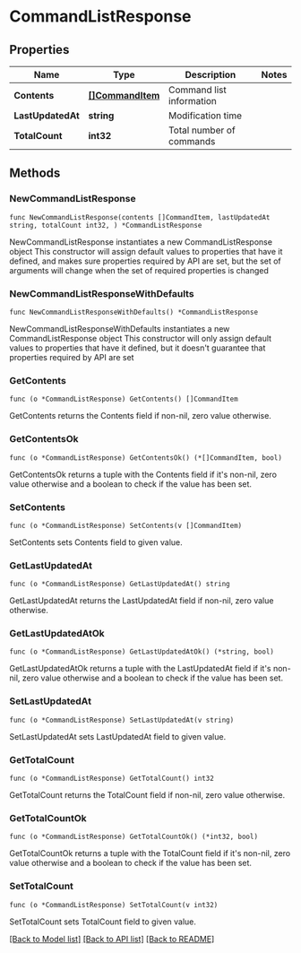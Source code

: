 # CommandListResponse

## Properties

Name | Type | Description | Notes
------------ | ------------- | ------------- | -------------
**Contents** | [**[]CommandItem**](CommandItem.md) | Command list information | 
**LastUpdatedAt** | **string** | Modification time | 
**TotalCount** | **int32** | Total number of commands | 

## Methods

### NewCommandListResponse

`func NewCommandListResponse(contents []CommandItem, lastUpdatedAt string, totalCount int32, ) *CommandListResponse`

NewCommandListResponse instantiates a new CommandListResponse object
This constructor will assign default values to properties that have it defined,
and makes sure properties required by API are set, but the set of arguments
will change when the set of required properties is changed

### NewCommandListResponseWithDefaults

`func NewCommandListResponseWithDefaults() *CommandListResponse`

NewCommandListResponseWithDefaults instantiates a new CommandListResponse object
This constructor will only assign default values to properties that have it defined,
but it doesn't guarantee that properties required by API are set

### GetContents

`func (o *CommandListResponse) GetContents() []CommandItem`

GetContents returns the Contents field if non-nil, zero value otherwise.

### GetContentsOk

`func (o *CommandListResponse) GetContentsOk() (*[]CommandItem, bool)`

GetContentsOk returns a tuple with the Contents field if it's non-nil, zero value otherwise
and a boolean to check if the value has been set.

### SetContents

`func (o *CommandListResponse) SetContents(v []CommandItem)`

SetContents sets Contents field to given value.


### GetLastUpdatedAt

`func (o *CommandListResponse) GetLastUpdatedAt() string`

GetLastUpdatedAt returns the LastUpdatedAt field if non-nil, zero value otherwise.

### GetLastUpdatedAtOk

`func (o *CommandListResponse) GetLastUpdatedAtOk() (*string, bool)`

GetLastUpdatedAtOk returns a tuple with the LastUpdatedAt field if it's non-nil, zero value otherwise
and a boolean to check if the value has been set.

### SetLastUpdatedAt

`func (o *CommandListResponse) SetLastUpdatedAt(v string)`

SetLastUpdatedAt sets LastUpdatedAt field to given value.


### GetTotalCount

`func (o *CommandListResponse) GetTotalCount() int32`

GetTotalCount returns the TotalCount field if non-nil, zero value otherwise.

### GetTotalCountOk

`func (o *CommandListResponse) GetTotalCountOk() (*int32, bool)`

GetTotalCountOk returns a tuple with the TotalCount field if it's non-nil, zero value otherwise
and a boolean to check if the value has been set.

### SetTotalCount

`func (o *CommandListResponse) SetTotalCount(v int32)`

SetTotalCount sets TotalCount field to given value.



[[Back to Model list]](../README.md#documentation-for-models) [[Back to API list]](../README.md#documentation-for-api-endpoints) [[Back to README]](../README.md)


